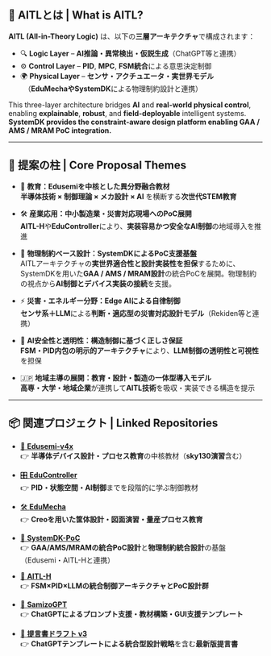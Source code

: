 ## 🧠 **AITLとは | What is AITL?**

**AITL (All-in-Theory Logic)** は、以下の**三層アーキテクチャ**で構成されます：

- 🔍 **Logic Layer** – **AI推論・異常検出・仮説生成**（ChatGPT等と連携）  
- ⚙️ **Control Layer** – **PID**, **MPC**, **FSM統合**による意思決定制御  
- 🌍 **Physical Layer** – **センサ・アクチュエータ・実世界モデル**  
　（**EduMechaやSystemDK**による物理制約設計と連携）

This three-layer architecture bridges **AI** and **real-world physical control**,  
enabling **explainable**, **robust**, and **field-deployable** intelligent systems.  
**SystemDK provides the constraint-aware design platform enabling GAA / AMS / MRAM PoC integration.**

---

## 📌 **提案の柱 | Core Proposal Themes**

- 🏫 **教育：Edusemiを中核とした異分野融合教材**  
  **半導体技術 × 制御理論 × メカ設計 × AI** を横断する**次世代STEM教育**

- 🛠 **産業応用：中小製造業・災害対応現場へのPoC展開**  
  **AITL-H**や**EduController**により、**実装容易かつ安全なAI制御**の地域導入を推進

- 🧱 **物理制約ベース設計：SystemDKによるPoC支援基盤**  
  AITLアーキテクチャの**実世界適合性と設計実装性を担保**するために、SystemDKを用いた**GAA / AMS / MRAM設計**の統合PoCを展開。物理制約の視点から**AI制御とデバイス実装の接続**を支援。

- ⚡ **災害・エネルギー分野：Edge AIによる自律制御**  
  **センサ系＋LLM**による**判断・適応型の災害対応設計モデル**（Rekiden等と連携）

- 🧠 **AI安全性と透明性：構造制御に基づく正しさ保証**  
  **FSM・PID内包の明示的アーキテクチャ**により、**LLM制御の透明性と可視性**を担保

- 🇯🇵 **地域主導の展開：教育・設計・製造の一体型導入モデル**  
  **高専・大学・地域企業**が連携して**AITL技術**を吸収・実装できる構造を提示

---

## 📦 **関連プロジェクト | Linked Repositories**

- [📘 **Edusemi-v4x**](https://github.com/Samizo-AITL/Edusemi-v4x)  
  👉 **半導体デバイス設計・プロセス教育**の中核教材（**sky130演習**含む）

- [🎛 **EduController**](https://github.com/Samizo-AITL/EduController)  
  👉 **PID・状態空間・AI制御**までを段階的に学ぶ制御教材

- [🛠 **EduMecha**](https://github.com/Samizo-AITL/EduMecha)  
  👉 **Creoを用いた筐体設計・図面演習・量産プロセス教育**

- [🧱 **SystemDK-PoC**](https://github.com/Samizo-AITL/SystemDK-PoC)  
  👉 **GAA/AMS/MRAMの統合PoC設計**と**物理制約統合設計**の基盤（Edusemi・AITL-Hと連携）

- [🤖 **AITL-H**](https://github.com/Samizo-AITL/AITL-H)  
  👉 **FSM×PID×LLMの統合制御アーキテクチャとPoC設計群**

- [🧠 **SamizoGPT**](https://github.com/Samizo-AITL/SamizoGPT)  
  👉 **ChatGPTによるプロンプト支援・教材構築・GUI支援テンプレート**

- [📄 **提言書ドラフト v3**](./AITL_Strategy_Proposal_Draft_v3.md)  
  👉 **ChatGPTテンプレートによる統合型設計戦略**を含む**最新版提言書**
